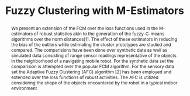 ---
layout: project-page-new
title: "Fuzzy Clustering with M-Estimators"
authors:
  - name: K. Madhava Krishna
    sup: 1
  - name: Prem K Kalra
    sup: 2
affiliations:
  - name: IIIT Hyderabad, India
    link: https://robotics.iiit.ac.in
    sup: 1
  - name: Department of Electrical Engineering, IIT Kanpur
    link: #
    sup: 2
permalink: /publications/2005/Krishna_Fuzzy-Clustering/
abstract: "We present an extension of the FCM over the loss functions used in the M-estimators of robust statistics akin to the generation of the fuzzy-C-means algorithms over the norm distances[1]. The effect of these estimators in reducing the bias of the outliers while estimating the cluster prototypes are studied and compared. The comparisions have been done over synthetic data as well as simulated data consisting of range sensor readings representative of the objects in the neighborhood of a navigating mobile robot. For the synthetic data set the comparision is attempted over the popular FCM algorithm. For the sensory data set the Adaptive Fuzzy Clustering (AFC) algorithm [2] has been employed and extended over the loss functions of robust activities. The AFC is utilized considering the shape of the objects encountered by the robot in a typical indoor environment "
paper: https://robotics.iiit.ac.in/uploads/Main/Publications/360.pdf
# iframe: https://www.youtube.com/embed/jhjskX4FQwA

---